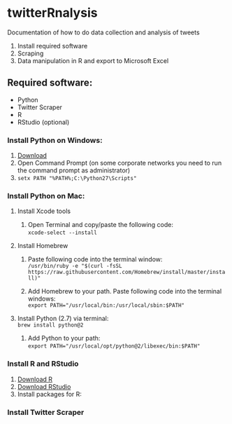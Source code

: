 # twitterRnalysis
Documentation of how to do data collection and analysis of tweets

1. Install required software<br/>
2. Scraping<br/>
3. Data manipulation in R and export to Microsoft Excel<br/>

## Required software:
* Python
* Twitter Scraper
* R
* RStudio (optional)

### Install Python on Windows:
1. [Download](https://www.python.org/downloads/release/python-2715/) <br/>
2. Open Command Prompt (on some corporate networks you need to run the command prompt as administrator)
3. `setx PATH "%PATH%;C:\Python27\Scripts"`

### Install Python on Mac:
1. Install Xcode tools <br/>
    1. Open Terminal and copy/paste the following code:<br/>
    `xcode-select --install`

2. Install Homebrew <br/>
    1. Paste following code into the terminal window:<br/>
    `/usr/bin/ruby -e "$(curl -fsSL https://raw.githubusercontent.com/Homebrew/install/master/install)"`
    
    2. Add Homebrew to your path. Paste following code into the terminal windows: <br/>
    `export PATH="/usr/local/bin:/usr/local/sbin:$PATH"`
  
3. Install Python (2.7) via terminal:<br/>
`brew install python@2`
    1. Add Python to your path:<br/>
    `export PATH="/usr/local/opt/python@2/libexec/bin:$PATH"`
    

### Install R and RStudio    
1. [Download R](https://cran.r-project.org/)
2. [Download RStudio](https://www.rstudio.com/products/rstudio/download/)
3. Install packages for R:<br/>    
    
    
### Install Twitter Scraper
